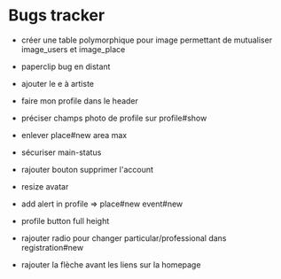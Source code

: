 # Bugs tracker

- créer une table polymorphique pour image permettant de mutualiser image_users et image_place

- paperclip bug en distant
- ajouter le e à artiste
- faire mon profile dans le header
- préciser champs photo de profile sur profile#show
- enlever place#new area max
- sécuriser main-status
- rajouter bouton supprimer l'account
- resize avatar
- add alert in profile => place#new event#new
- profile button full height
- rajouter radio pour changer particular/professional dans registration#new
- rajouter la flèche avant les liens sur la homepage
